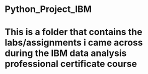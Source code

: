 # Python_Project_IBM
# This is a folder that contains the labs/assignments i came across during the IBM data analysis professional certificate course
